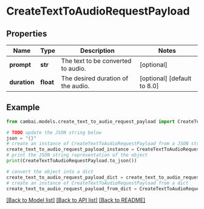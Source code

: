 # CreateTextToAudioRequestPayload


## Properties

Name | Type | Description | Notes
------------ | ------------- | ------------- | -------------
**prompt** | **str** | The text to be converted to audio. | [optional] 
**duration** | **float** | The desired duration of the audio. | [optional] [default to 8.0]

## Example

```python
from cambai.models.create_text_to_audio_request_payload import CreateTextToAudioRequestPayload

# TODO update the JSON string below
json = "{}"
# create an instance of CreateTextToAudioRequestPayload from a JSON string
create_text_to_audio_request_payload_instance = CreateTextToAudioRequestPayload.from_json(json)
# print the JSON string representation of the object
print(CreateTextToAudioRequestPayload.to_json())

# convert the object into a dict
create_text_to_audio_request_payload_dict = create_text_to_audio_request_payload_instance.to_dict()
# create an instance of CreateTextToAudioRequestPayload from a dict
create_text_to_audio_request_payload_from_dict = CreateTextToAudioRequestPayload.from_dict(create_text_to_audio_request_payload_dict)
```
[[Back to Model list]](../README.md#documentation-for-models) [[Back to API list]](../README.md#documentation-for-api-endpoints) [[Back to README]](../README.md)


